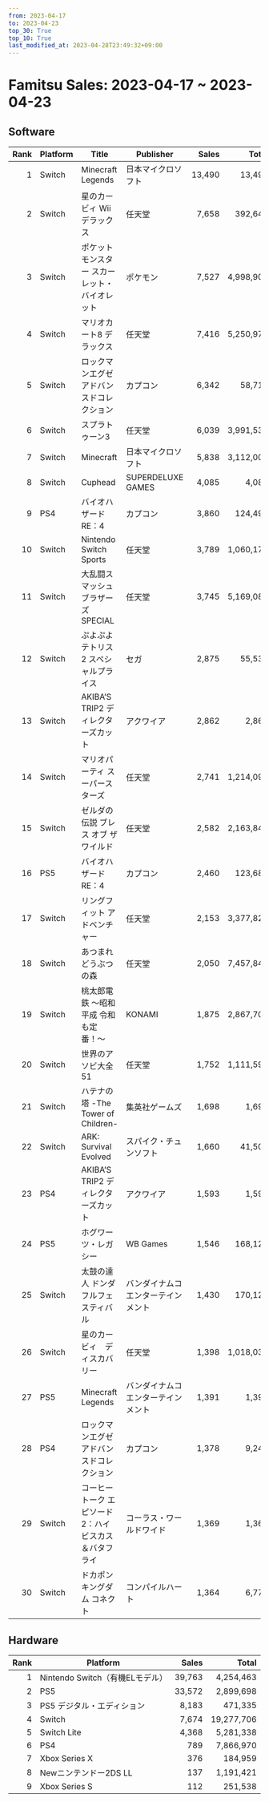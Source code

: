 ```yaml
---
from: 2023-04-17
to: 2023-04-23
top_30: True
top_10: True
last_modified_at: 2023-04-28T23:49:32+09:00
---
```

# Famitsu Sales: 2023-04-17 ~ 2023-04-23
## Software
| Rank | Platform | Title | Publisher | Sales | Total | Rate | New |
| -: | -- | -- | -- | -: | -: | -: | -- |
| 1 | Switch | Minecraft Legends | 日本マイクロソフト | 13,490 | 13,490 | 60% | **New** |
| 2 | Switch | 星のカービィ Wii デラックス | 任天堂 | 7,658 | 392,645 | 20% |  |
| 3 | Switch | ポケットモンスター スカーレット・バイオレット | ポケモン | 7,527 | 4,998,901 | 20% |  |
| 4 | Switch | マリオカート8 デラックス | 任天堂 | 7,416 | 5,250,971 | 20% |  |
| 5 | Switch | ロックマンエグゼ アドバンスドコレクション | カプコン | 6,342 | 58,717 | 20% |  |
| 6 | Switch | スプラトゥーン3 | 任天堂 | 6,039 | 3,991,533 | 20% |  |
| 7 | Switch | Minecraft | 日本マイクロソフト | 5,838 | 3,112,005 | 20% |  |
| 8 | Switch | Cuphead | SUPERDELUXE GAMES | 4,085 | 4,085 | 80% | **New** |
| 9 | PS4 | バイオハザード RE：4 | カプコン | 3,860 | 124,496 | 20% |  |
| 10 | Switch | Nintendo Switch Sports | 任天堂 | 3,789 | 1,060,179 | 20% |  |
| 11 | Switch | 大乱闘スマッシュブラザーズ SPECIAL | 任天堂 | 3,745 | 5,169,086 | 20% |  |
| 12 | Switch | ぷよぷよテトリス2 スペシャルプライス | セガ | 2,875 | 55,536 | 20% |  |
| 13 | Switch | AKIBA’S TRIP2 ディレクターズカット | アクワイア | 2,862 | 2,862 | 20% | **New** |
| 14 | Switch | マリオパーティ スーパースターズ | 任天堂 | 2,741 | 1,214,095 | 20% |  |
| 15 | Switch | ゼルダの伝説 ブレス オブ ザ ワイルド | 任天堂 | 2,582 | 2,163,849 | 20% |  |
| 16 | PS5 | バイオハザード RE：4 | カプコン | 2,460 | 123,680 | 20% |  |
| 17 | Switch | リングフィット アドベンチャー | 任天堂 | 2,153 | 3,377,826 | 20% |  |
| 18 | Switch | あつまれ どうぶつの森 | 任天堂 | 2,050 | 7,457,842 | 20% |  |
| 19 | Switch | 桃太郎電鉄 〜昭和 平成 令和も定番！〜 | KONAMI | 1,875 | 2,867,701 | 20% |  |
| 20 | Switch | 世界のアソビ大全51 | 任天堂 | 1,752 | 1,111,595 | 20% |  |
| 21 | Switch | ハテナの塔 -The Tower of Children- | 集英社ゲームズ | 1,698 | 1,698 | 60% | **New** |
| 22 | Switch | ARK: Survival Evolved | スパイク・チュンソフト | 1,660 | 41,504 | 40% |  |
| 23 | PS4 | AKIBA’S TRIP2 ディレクターズカット | アクワイア | 1,593 | 1,593 | 40% | **New** |
| 24 | PS5 | ホグワーツ・レガシー | WB Games | 1,546 | 168,126 | 20% |  |
| 25 | Switch | 太鼓の達人 ドンダフルフェスティバル | バンダイナムコエンターテインメント | 1,430 | 170,128 | 20% |  |
| 26 | Switch | 星のカービィ　ディスカバリー | 任天堂 | 1,398 | 1,018,030 | 20% |  |
| 27 | PS5 | Minecraft Legends | バンダイナムコエンターテインメント | 1,391 | 1,391 | 80% | **New** |
| 28 | PS4 | ロックマンエグゼ アドバンスドコレクション | カプコン | 1,378 | 9,249 | 20% |  |
| 29 | Switch | コーヒートーク エピソード2：ハイビスカス＆バタフライ | コーラス・ワールドワイド | 1,369 | 1,369 | 40% | **New** |
| 30 | Switch | ドカポンキングダム コネクト | コンパイルハート | 1,364 | 6,775 | 40% |  |

## Hardware
| Rank | Platform | Sales | Total |
| -: | -- | -: | -: |
| 1 | Nintendo Switch（有機ELモデル） | 39,763 | 4,254,463 |
| 2 | PS5 | 33,572 | 2,899,698 |
| 3 | PS5 デジタル・エディション | 8,183 | 471,335 |
| 4 | Switch | 7,674 | 19,277,706 |
| 5 | Switch Lite | 4,368 | 5,281,338 |
| 6 | PS4 | 789 | 7,866,970 |
| 7 | Xbox Series X | 376 | 184,959 |
| 8 | Newニンテンドー2DS LL | 137 | 1,191,421 |
| 9 | Xbox Series S | 112 | 251,538 |